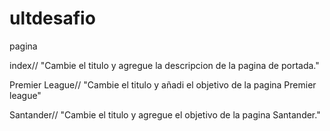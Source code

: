 # ultdesafio
pagina

index// "Cambie el titulo y agregue la descripcion de la pagina de portada."

Premier League// "Cambie el titulo y añadi el objetivo de la pagina Premier league"

Santander// "Cambie el titulo y agregue el objetivo de la pagina Santander."
